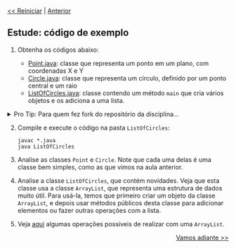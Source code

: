<p align="left"><a href="../README.md"><< Reiniciar</a> | <a href="README01.md">Anterior</a></p>

## Estude: código de exemplo

1. Obtenha os códigos abaixo:

   - [Point.java](../src/ListOfCircles/Point.java): classe que representa um ponto em um plano, com coordenadas X e Y
   - [Circle.java](../src/ListOfCircles/Circle.java): classe que representa um círculo, definido por um ponto central e um raio
   - [ListOfCircles.java](../src/ListOfCircles/ListOfCircles.java): classe contendo um método `main` que cria vários objetos e os adiciona a uma lista.

<details>
  <summary>Pro Tip: Para quem fez fork do repositório da disciplina...</summary>
  1. Você vai trabalhar com 2 repositórios: 
     - o fork do repositório da disciplina e 
     - o repositório criado automaticamente para esta prática quando você clicou no link de entrega.
  2. Para sincronizar o fork do repositório da disciplina, siga estas [instruções](https://docs.github.com/en/github/collaborating-with-pull-requests/working-with-forks/syncing-a-fork) (também possível via [linha de comando](https://www.freecodecamp.org/news/how-to-sync-your-fork-with-the-original-git-repository/)). **Sincronizar** o fork é melhor do que clonar o repositório da disciplina a cada aula.
  3. Se precisar usar/modificar um código fornecido no repositório da discipline, copie-o para dentro do seu repositório de entrega.
</details>   
   
2. Compile e execute o código na pasta `ListOfCircles`:
   ```
   javac *.java
   java ListOfCircles
   ```

3. Analise as classes `Point` e `Circle`. Note que cada uma delas é uma classe bem simples, como as que vimos na aula anterior.

4. Analise a classe `ListOfCircles`, que contém novidades. Veja que esta classe usa a classe `ArrayList`, que representa uma estrutura de dados muito útil. Para usá-la, temos que primeiro criar um objeto da classe `ArrayList`, e depois usar métodos públicos desta classe para adicionar elementos ou fazer outras operações com a lista. 

5. Veja [aqui](https://www.w3schools.com/java/java_arraylist.asp) algumas operações possíveis de realizar com uma `ArrayList`. 



<p align="right"><a href="README03.md">Vamos adiante >></a> </p>

